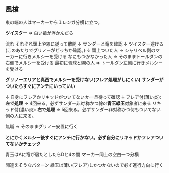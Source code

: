 ## 風槍

東の端の人はマーカーから１レンガ分横に立つ。

**ツイスター** => 白い竜が浮かんだら

流れ
それぞれ頭上や線に従って散開
↓
サンダーと竜を確認
↓
ツイスター避ける(このあたりでグリノーがどっちか確認。)
↓
頭上ついた人 => シャリベル側のマーカーに行きメルシーを受ける
なにもつかなかった人 => そのままトールダンの右側でメルシーを受ける 
最初に青球と線の人 => トールダン左側に行きメルシーを受ける

**グリノーエリアと真西でメルシーを受けない(フレア処理がしにくい)**
**サンダーがついたらすぐにアンチにいっていい**

↓
自身にフレアかリキッドがついてないか一旦待って確認
↓
フレア付(薄い炎): **左で処理** => 4回来る。必ずサンダー非対称かつ線or**青玉緑玉**対象者に来る
リキッド付(濃い炎): **右で処理** => 5回来る。必ずサンダー非対称かつ何もついてない側の人に来る。

無職 => そのままグリノー安置に行く 

**とにかくメルシー後すぐにアンチに行かない。必ず自分にリキッドかフレアついてないかチェック**

青玉はAに竜が居たとしたらDと4の間 マーカー同士の空白一つ分横

間違えそうなパターン
緑玉は薄い(フレア)しかつかないので必ず進行方向に行く
